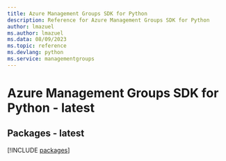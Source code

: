 ```yaml
---
title: Azure Management Groups SDK for Python
description: Reference for Azure Management Groups SDK for Python
author: lmazuel
ms.author: lmazuel
ms.data: 08/09/2023
ms.topic: reference
ms.devlang: python
ms.service: managementgroups
---
```

# Azure Management Groups SDK for Python - latest
## Packages - latest
[!INCLUDE [packages](management-groups-index.md)]